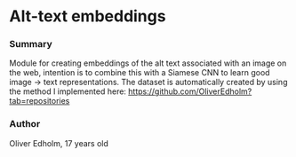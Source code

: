 # Alt-text embeddings

### Summary
Module for creating embeddings of the alt text associated with an image on the web, intention is to combine this with a Siamese CNN to learn good image -> text representations. The dataset is automatically created by using the method I implemented here: https://github.com/OliverEdholm?tab=repositories

### Author
Oliver Edholm, 17 years old
